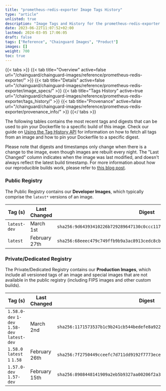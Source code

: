```yaml
---
title: "prometheus-redis-exporter Image Tags History"
type: "article"
unlisted: true
description: "Image Tags and History for the prometheus-redis-exporter Chainguard Image"
date: 2023-06-22T11:07:52+02:00
lastmod: 2024-03-05 17:06:05
draft: false
tags: ["Reference", "Chainguard Images", "Product"]
images: []
weight: 700
toc: true
---
```


{{< tabs >}}
{{< tab title="Overview" active=false url="/chainguard/chainguard-images/reference/prometheus-redis-exporter/" >}}
{{< tab title="Details" active=false url="/chainguard/chainguard-images/reference/prometheus-redis-exporter/image_specs/" >}}
{{< tab title="Tags History" active=true url="/chainguard/chainguard-images/reference/prometheus-redis-exporter/tags_history/" >}}
{{< tab title="Provenance" active=false url="/chainguard/chainguard-images/reference/prometheus-redis-exporter/provenance_info/" >}}
{{</ tabs >}}

The following tables contains the most recent tags and digests that can be used to pin your Dockerfile to a specific build of this image. Check our guide on [Using the Tag History API](/chainguard/chainguard-images/using-the-tag-history-api/) for information on how to fetch all tags from an image and how to pin your Dockerfile to a specific digest.

Please note that digests and timestamps only change when there is a change to the image, even though images are rebuilt every night. The "Last Changed" column indicates when the image was last modified, and doesn't always reflect the latest build timestamp. For more information about how our reproducible builds work, please refer to [this blog post](https://www.chainguard.dev/unchained/reproducing-chainguards-reproducible-image-builds).

### Public Registry
The Public Registry contains our **Developer Images**, which typically comprise the `latest*` versions of an image.

| Tag (s)       | Last Changed  | Digest                                                                    |
|---------------|---------------|---------------------------------------------------------------------------|
|  `latest-dev` | March 1st     | `sha256:9d64393410226b729289647130c0ccc11749498a25206ce9f093d864473f309c` |
|  `latest`     | February 27th | `sha256:68eeec479c749ffb9b9a3ac8913cedc8cb067040675570d721bc1d2f39051a02` |


### Private/Dedicated Registry
The Private/Dedicated Registry contains our **Production Images**, which include all versioned tags of an image and special images that are not available in the public registry (including FIPS images and other custom builds).

| Tag (s)                                       | Last Changed  | Digest                                                                    |
|-----------------------------------------------|---------------|---------------------------------------------------------------------------|
|  `1.58.0-dev` `1-dev` `1.58-dev` `latest-dev` | March 2nd     | `sha256:1171573537b1c9b241cb544bedefe8a922a538a6bc598f55653fca99cdbdc363` |
|  `1.58.0` `latest` `1` `1.58`                 | February 26th | `sha256:7f2750449cceefc7d711dd9192f7773eceff09389f0205fc4db2fe18e66ebd25` |
|  `1.57.0-dev` `1.57-dev`                      | February 15th | `sha256:8908448141909a2eb5b9327aa00206f2a3bc42f3510a5c8af38917f94566bac4` |

